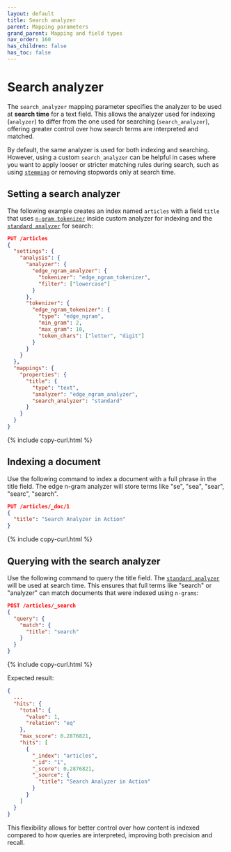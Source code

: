 ```yaml
---
layout: default
title: Search analyzer
parent: Mapping parameters
grand_parent: Mapping and field types
nav_order: 160
has_children: false
has_toc: false
---
```


# Search analyzer

The `search_analyzer` mapping parameter specifies the analyzer to be used at **search time** for a text field. This allows the analyzer used for indexing (`analyzer`) to differ from the one used for searching (`search_analyzer`), offering greater control over how search terms are interpreted and matched.

By default, the same analyzer is used for both indexing and searching. However, using a custom `search_analyzer` can be helpful in cases where you want to apply looser or stricter matching rules during search, such as using [`stemming`]({{site.url}}{{site.baseurl}}/analyzers/stemming/) or removing stopwords only at search time.

## Setting a search analyzer

The following example creates an index named `articles` with a field `title` that uses [`n-gram tokenizer`]({{site.url}}{{site.baseurl}}/analyzers/tokenizers/ngram/) inside custom analyzer for indexing and the [`standard analyzer`]({{site.url}}{{site.baseurl}}/analyzers/supported-analyzers/standard/) for search:

```json
PUT /articles
{
  "settings": {
    "analysis": {
      "analyzer": {
        "edge_ngram_analyzer": {
          "tokenizer": "edge_ngram_tokenizer",
          "filter": ["lowercase"]
        }
      },
      "tokenizer": {
        "edge_ngram_tokenizer": {
          "type": "edge_ngram",
          "min_gram": 2,
          "max_gram": 10,
          "token_chars": ["letter", "digit"]
        }
      }
    }
  },
  "mappings": {
    "properties": {
      "title": {
        "type": "text",
        "analyzer": "edge_ngram_analyzer",
        "search_analyzer": "standard"
      }
    }
  }
}
```
{% include copy-curl.html %}

## Indexing a document

Use the following command to index a document with a full phrase in the title field. The edge n-gram analyzer will store terms like "se", "sea", "sear", "searc", "search".

```json
PUT /articles/_doc/1
{
  "title": "Search Analyzer in Action"
}
```
{% include copy-curl.html %}

## Querying with the search analyzer

Use the following command to query the title field. The [`standard analyzer`]({{site.url}}{{site.baseurl}}/analyzers/supported-analyzers/standard/) will be used at search time. This ensures that full terms like "search" or "analyzer" can match documents that were indexed using `n-grams`:

```json
POST /articles/_search
{
  "query": {
    "match": {
      "title": "search"
    }
  }
}
```
{% include copy-curl.html %}

Expected result:

```json
{
  ...
  "hits": {
    "total": {
      "value": 1,
      "relation": "eq"
    },
    "max_score": 0.2876821,
    "hits": [
      {
        "_index": "articles",
        "_id": "1",
        "_score": 0.2876821,
        "_source": {
          "title": "Search Analyzer in Action"
        }
      }
    ]
  }
}
```

This flexibility allows for better control over how content is indexed compared to how queries are interpreted, improving both precision and recall.